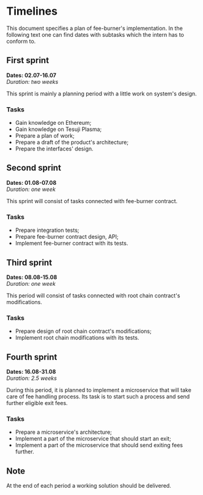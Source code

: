 # Timelines

This document specifies a plan of fee-burner's implementation. In the following text one can find dates with subtasks which the intern has to conform to.

## First sprint

**Dates: 02.07-16.07**<br/>
*Duration: two weeks*

This sprint is mainly a planning period with a little work on system's design. 

### Tasks
- Gain knowledge on Ethereum;
- Gain knowledge on Tesuji Plasma;
- Prepare a plan of work;
- Prepare a draft of the product's architecture;
- Prepare the interfaces' design.

## Second sprint

**Dates: 01.08-07.08**<br/>
*Duration: one week*

This sprint will consist of tasks connected with fee-burner contract.

### Tasks
- Prepare integration tests;
- Prepare fee-burner contract design, API;
- Implement fee-burner contract with its tests.

## Third sprint 

**Dates: 08.08-15.08**<br/>
*Duration: one week*

This period will consist of tasks connected with root chain contract's modifications.

### Tasks
- Prepare design of root chain contract's modifications;
- Implement root chain modifications with its tests.

## Fourth sprint 

**Dates: 16.08-31.08**<br/>
*Duration: 2.5 weeks*

During this period, it is planned to implement a microservice that will take care of fee handling process. Its task is to start such a process and send further eligible exit fees.

### Tasks 
- Prepare a microservice's architecture;
- Implement a part of the microservice that should start an exit;
- Implement a part of the microservice that should send exiting fees further.

## Note 
At the end of each period a working solution should be delivered.

